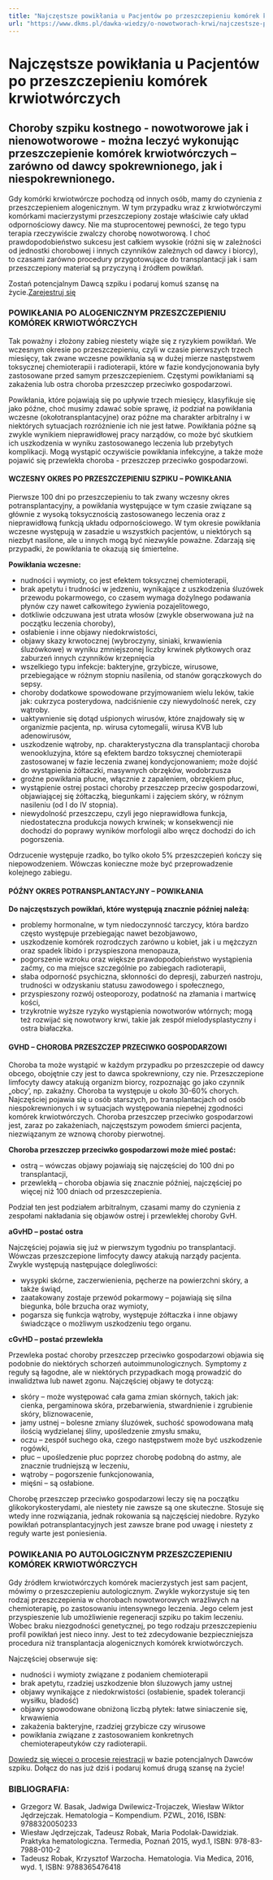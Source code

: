 ```yaml
---
title: "Najczęstsze powikłania u Pacjentów po przeszczepieniu komórek krwiotwórczych"
url: "https://www.dkms.pl/dawka-wiedzy/o-nowotworach-krwi/najczestsze-powiklania-pacjentow-po-przeszczepieniu-komorek-krwiotworczych"
---
```


# Najczęstsze powikłania u Pacjentów po przeszczepieniu komórek krwiotwórczych

## Choroby szpiku kostnego - nowotworowe jak i nienowotworowe - można leczyć wykonując przeszczepienie komórek krwiotwórczych – zarówno od dawcy spokrewnionego, jak i niespokrewnionego.

Gdy komórki krwiotwórcze pochodzą od innych osób, mamy do czynienia z przeszczepieniem alogenicznym. W tym przypadku wraz z krwiotwórczymi komórkami macierzystymi przeszczepiony zostaje właściwie cały układ odpornościowy dawcy. Nie ma stuprocentowej pewności, że tego typu terapia rzeczywiście zwalczy chorobę nowotworową. I choć prawdopodobieństwo sukcesu jest całkiem wysokie (różni się w zależności od jednostki chorobowej i innych czynników zależnych od dawcy i biorcy), to czasami zarówno procedury przygotowujące do transplantacji jak i sam przeszczepiony materiał są przyczyną i źródłem powikłań.


Zostań potencjalnym Dawcą szpiku i podaruj komuś szansę na życie.[Zarejestruj się](/zarejestruj-sie-teraz "Zarejestruj sie teraz")
### POWIKŁANIA PO ALOGENICZNYM PRZESZCZEPIENIU KOMÓREK KRWIOTWÓRCZYCH


Tak poważny i złożony zabieg niestety wiąże się z ryzykiem powikłań. We wczesnym okresie po przeszczepieniu, czyli w czasie pierwszych trzech miesięcy, tak zwane wczesne powikłania są w dużej mierze następstwem toksycznej chemioterapii i radioterapii, które w fazie kondycjonowania były zastosowane przed samym przeszczepieniem. Częstymi powikłaniami są zakażenia lub ostra choroba przeszczep przeciwko gospodarzowi.


Powikłania, które pojawiają się po upływie trzech miesięcy, klasyfikuje się jako późne, choć musimy zdawać sobie sprawę, iż podział na powikłania wczesne (okołotransplantacyjne) oraz późne ma charakter arbitralny i w niektórych sytuacjach rozróżnienie ich nie jest łatwe. Powikłania późne są zwykle wynikiem nieprawidłowej pracy narządów, co może być skutkiem ich uszkodzenia w wyniku zastosowanego leczenia lub przebytych komplikacji. Mogą wystąpić oczywiście powikłania infekcyjne, a także może pojawić się przewlekła choroba \- przeszczep przeciwko gospodarzowi.


#### WCZESNY OKRES PO PRZESZCZEPIENIU SZPIKU – POWIKŁANIA


Pierwsze 100 dni po przeszczepieniu to tak zwany wczesny okres potransplantacyjny, a powikłania występujące w tym czasie związane są głównie z wysoką toksycznością zastosowanego leczenia oraz z nieprawidłową funkcją układu odpornościowego. W tym okresie powikłania wczesne występują w zasadzie u wszystkich pacjentów, u niektórych są niezbyt nasilone, ale u innych mogą być niezwykle poważne. Zdarzają się przypadki, że powikłania te okazują się śmiertelne.


**Powikłania wczesne:**


* nudności i wymioty, co jest efektem toksycznej chemioterapii,
* brak apetytu i trudności w jedzeniu, wynikające z uszkodzenia śluzówek przewodu pokarmowego, co czasem wymaga dożylnego podawania płynów czy nawet całkowitego żywienia pozajelitowego,
* dotkliwie odczuwana jest utrata włosów (zwykle obserwowana już na początku leczenia choroby),
* osłabienie i inne objawy niedokrwistości,
* objawy skazy krwotocznej (wybroczyny, siniaki, krwawienia śluzówkowe) w wyniku zmniejszonej liczby krwinek płytkowych oraz zaburzeń innych czynników krzepnięcia
* wszelkiego typu infekcje: bakteryjne, grzybicze, wirusowe, przebiegające w różnym stopniu nasilenia, od stanów gorączkowych do sepsy.
* choroby dodatkowe spowodowane przyjmowaniem wielu leków, takie jak: cukrzyca posterydowa, nadciśnienie czy niewydolność nerek, czy wątroby.
* uaktywnienie się dotąd uśpionych wirusów, które znajdowały się w organizmie pacjenta, np. wirusa cytomegalii, wirusa KVB lub adenowirusów,
* uszkodzenie wątroby, np. charakterystyczna dla transplantacji choroba wenookluzyjna, które są efektem bardzo toksycznej chemioterapii zastosowanej w fazie leczenia zwanej kondycjonowaniem; może dojść do wystąpienia żółtaczki, masywnych obrzęków, wodobrzusza
* groźne powikłania płucne, włącznie z zapaleniem, obrzękiem płuc,
* wystąpienie ostrej postaci choroby przeszczep przeciw gospodarzowi, objawiającej się żółtaczką, biegunkami i zajęciem skóry, w różnym nasileniu (od I do IV stopnia).
* niewydolność przeszczepu, czyli jego nieprawidłowa funkcja, niedostateczna produkcja nowych krwinek; w konsekwencji nie dochodzi do poprawy wyników morfologii albo wręcz dochodzi do ich pogorszenia.


Odrzucenie występuje rzadko, bo tylko około 5% przeszczepień kończy się niepowodzeniem. Wówczas konieczne może być przeprowadzenie kolejnego zabiegu.


#### PÓŹNY OKRES POTRANSPLANTACYJNY – POWIKŁANIA


**Do najczęstszych powikłań, które występują znacznie później należą:**


* problemy hormonalne, w tym niedoczynność tarczycy, która bardzo często występuje przebiegając nawet bezobjawowo,
* uszkodzenie komórek rozrodczych zarówno u kobiet, jak i u mężczyzn oraz spadek libido i przyspieszona menopauza,
* pogorszenie wzroku oraz większe prawdopodobieństwo wystąpienia zaćmy, co ma miejsce szczególnie po zabiegach radioterapii,
* słaba odporność psychiczna, skłonności do depresji, zaburzeń nastroju, trudności w odzyskaniu statusu zawodowego i społecznego,
* przyspieszony rozwój osteoporozy, podatność na złamania i martwicę kości,
* trzykrotnie wyższe ryzyko wystąpienia nowotworów wtórnych; mogą też rozwijać się nowotwory krwi, takie jak zespół mielodysplastyczny i ostra białaczka.


#### GVHD – CHOROBA PRZESZCZEP PRZECIWKO GOSPODARZOWI


Choroba ta może wystąpić w każdym przypadku po przeszczepie od dawcy obcego, obojętnie czy jest to dawca spokrewniony, czy nie. Przeszczepione limfocyty dawcy atakują organizm biorcy, rozpoznając go jako czynnik „obcy’, np. zakaźny. Choroba ta występuje u około 30\-60% chorych. Najczęściej pojawia się u osób starszych, po transplantacjach od osób niespokrewnionych i w sytuacjach występowania niepełnej zgodności komórek krwiotwórczych. Choroba przeszczep przeciwko gospodarzowi jest, zaraz po zakażeniach, najczęstszym powodem śmierci pacjenta, niezwiązanym ze wznową choroby pierwotnej.


**Choroba przeszczep przeciwko gospodarzowi może mieć postać:**


* ostrą – wówczas objawy pojawiają się najczęściej do 100 dni po transplantacji,
* przewlekłą – choroba objawia się znacznie później, najczęściej po więcej niż 100 dniach od przeszczepienia.


Podział ten jest podziałem arbitralnym, czasami mamy do czynienia z zespołami nakładania się objawów ostrej i przewlekłej choroby GvH.


**aGvHD – postać ostra**


Najczęściej pojawia się już w pierwszym tygodniu po transplantacji. Wówczas przeszczepione limfocyty dawcy atakują narządy pacjenta. Zwykle występują następujące dolegliwości:


* wysypki skórne, zaczerwienienia, pęcherze na powierzchni skóry, a także świąd,
* zaatakowany zostaje przewód pokarmowy – pojawiają się silna biegunka, bóle brzucha oraz wymioty,
* pogarsza się funkcja wątroby, występuje żółtaczka i inne objawy świadczące o możliwym uszkodzeniu tego organu.


**cGvHD – postać przewlekła**


Przewleka postać choroby przeszczep przeciwko gospodarzowi objawia się podobnie do niektórych schorzeń autoimmunologicznych. Symptomy z reguły są łagodne, ale w niektórych przypadkach mogą prowadzić do inwalidztwa lub nawet zgonu. Najczęściej objawy te dotyczą:


* skóry – może występować cała gama zmian skórnych, takich jak: cienka, pergaminowa skóra, przebarwienia, stwardnienie i zgrubienie skóry, bliznowacenie,
* jamy ustnej – bolesne zmiany śluzówek, suchość spowodowana małą ilością wydzielanej śliny, upośledzenie zmysłu smaku,
* oczu – zespół suchego oka, czego następstwem może być uszkodzenie rogówki,
* płuc – upośledzenie płuc poprzez chorobę podobną do astmy, ale znacznie trudniejszą w leczeniu,
* wątroby – pogorszenie funkcjonowania,
* mięśni – są osłabione.


Chorobę przeszczep przeciwko gospodarzowi leczy się na początku glikokorykosterydami, ale niestety nie zawsze są one skuteczne. Stosuje się wtedy inne rozwiązania, jednak rokowania są najczęściej niedobre. Ryzyko powikłań potransplantacyjnych jest zawsze brane pod uwagę i niestety z reguły warte jest poniesienia.


### POWIKŁANIA PO AUTOLOGICZNYM PRZESZCZEPIENIU KOMÓREK KRWIOTWÓRCZYCH


Gdy źródłem krwiotwórczych komórek macierzystych jest sam pacjent, mówimy o przeszczepieniu autologicznym. Zwykle wykorzystuje się ten rodzaj przeszczepienia w chorobach nowotworowych wrażliwych na chemioterapię, po zastosowaniu intensywnego leczenia. Jego celem jest przyspieszenie lub umożliwienie regeneracji szpiku po takim leczeniu. Wobec braku niezgodności genetycznej, po tego rodzaju przeszczepieniu profil powikłań jest nieco inny. Jest to też zdecydowanie bezpieczniejsza procedura niż transplantacja alogenicznych komórek krwiotwórczych. 


Najczęściej obserwuje się:


* nudności i wymioty związane z podaniem chemioterapii
* brak apetytu, rzadziej uszkodzenie błon śluzowych jamy ustnej
* objawy wynikające z niedokrwistości (osłabienie, spadek tolerancji wysiłku, bladość)
* objawy spowodowane obniżoną liczbą płytek: łatwe siniaczenie się, krwawienia
* zakażenia bakteryjne, rzadziej grzybicze czy wirusowe
* powikłania związane z zastosowaniem konkretnych chemioterapeutyków czy radioterapii.


[Dowiedz się więcej o procesie rejestracji](https://www.dkms.pl/dawka-wiedzy/o-rejestracji) w bazie potencjalnych Dawców szpiku. Dołącz do nas już dziś i podaruj komuś drugą szansę na życie!


### BIBLIOGRAFIA:


* Grzegorz W. Basak, Jadwiga Dwilewicz\-Trojaczek, Wiesław Wiktor Jędrzejczak. Hematologia – Kompendium. PZWL, 2016, ISBN: 9788320050233
* Wiesław Jędrzejczak, Tadeusz Robak, Maria Podolak\-Dawidziak. Praktyka hematologiczna. Termedia, Poznań 2015, wyd.1, ISBN: 978\-83\-7988\-010\-2
* Tadeusz Robak, Krzysztof Warzocha. Hematologia. Via Medica, 2016, wyd. 1, ISBN: 9788365476418

